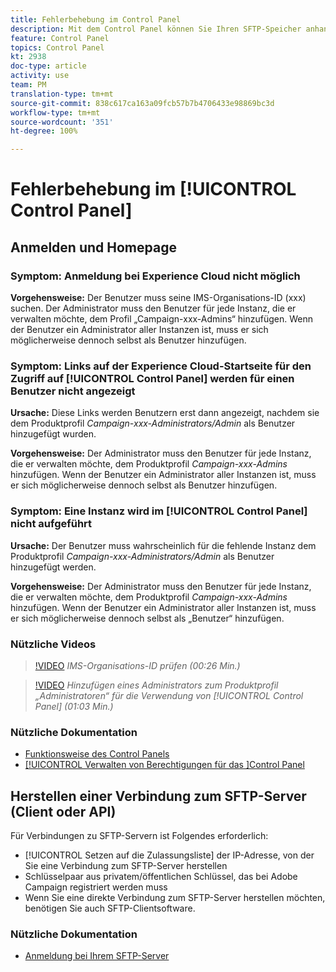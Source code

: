 ```yaml
---
title: Fehlerbehebung im Control Panel
description: Mit dem Control Panel können Sie Ihren SFTP-Speicher anhand von Instanz und IP-Adressen auf der Zulassungsliste überwachen und verwalten.
feature: Control Panel
topics: Control Panel
kt: 2938
doc-type: article
activity: use
team: PM
translation-type: tm+mt
source-git-commit: 838c617ca163a09fcb57b7b4706433e98869bc3d
workflow-type: tm+mt
source-wordcount: '351'
ht-degree: 100%

---
```



# Fehlerbehebung im [!UICONTROL Control Panel]

## Anmelden und Homepage

### Symptom: Anmeldung bei Experience Cloud nicht möglich

**Vorgehensweise:**
Der Benutzer muss seine IMS-Organisations-ID (xxx) suchen. Der Administrator muss den Benutzer für jede Instanz, die er verwalten möchte, dem Profil „Campaign-xxx-Admins“ hinzufügen. Wenn der Benutzer ein Administrator aller Instanzen ist, muss er sich möglicherweise dennoch selbst als Benutzer hinzufügen.

### Symptom: Links auf der Experience Cloud-Startseite für den Zugriff auf [!UICONTROL Control Panel] werden für einen Benutzer nicht angezeigt

**Ursache:**
Diese Links werden Benutzern erst dann angezeigt, nachdem sie dem Produktprofil _Campaign-xxx-Administrators/Admin_ als Benutzer hinzugefügt wurden.

**Vorgehensweise:**
Der Administrator muss den Benutzer für jede Instanz, die er verwalten möchte, dem Produktprofil _Campaign-xxx-Admins_ hinzufügen. Wenn der Benutzer ein Administrator aller Instanzen ist, muss er sich möglicherweise dennoch selbst als Benutzer hinzufügen.

### Symptom: Eine Instanz wird im [!UICONTROL Control Panel] nicht aufgeführt

**Ursache:**
Der Benutzer muss wahrscheinlich für die fehlende Instanz dem Produktprofil _Campaign-xxx-Administrators/Admin_ als Benutzer hinzugefügt werden.

**Vorgehensweise:**
Der Administrator muss den Benutzer für jede Instanz, die er verwalten möchte, dem Produktprofil _Campaign-xxx-Admins_ hinzufügen. Wenn der Benutzer ein Administrator aller Instanzen ist, muss er sich möglicherweise dennoch selbst als „Benutzer“ hinzufügen.

### Nützliche Videos

>[!VIDEO](https://video.tv.adobe.com/v/27183?quality=12)
*IMS-Organisations-ID prüfen (00:26 Min.)*

>[!VIDEO](https://video.tv.adobe.com/v/27147?quality=12)
*Hinzufügen eines Administrators zum Produktprofil „Administratoren“ für die Verwendung von [!UICONTROL Control Panel] (01:03 Min.)*

### Nützliche Dokumentation

* [Funktionsweise des Control Panels](https://helpx.adobe.com/de/campaign/kb/control-panel-overview.html)
* [[!UICONTROL Verwalten von Berechtigungen für das ]Control Panel](https://helpx.adobe.com/de/campaign/kb/control-panel-access.html)

## Herstellen einer Verbindung zum SFTP-Server (Client oder API)

Für Verbindungen zu SFTP-Servern ist Folgendes erforderlich:

* [!UICONTROL Setzen auf die Zulassungsliste] der IP-Adresse, von der Sie eine Verbindung zum SFTP-Server herstellen
* Schlüsselpaar aus privatem/öffentlichen Schlüssel, das bei Adobe Campaign registriert werden muss
* Wenn Sie eine direkte Verbindung zum SFTP-Server herstellen möchten, benötigen Sie auch SFTP-Clientsoftware.

### Nützliche Dokumentation

* [Anmeldung bei Ihrem SFTP-Server](https://docs.adobe.com/content/help/de-DE/control-panel/using/control-panel-home.html#LoggingintoyourSFTPserver)

